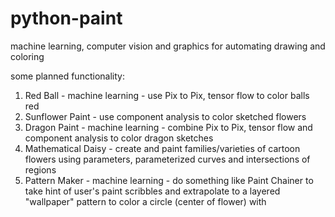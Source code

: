 # python-paint
machine learning, computer vision and graphics for automating drawing and coloring

some planned functionality:
1. Red Ball - machine learning - use Pix to Pix, tensor flow to color balls red
2. Sunflower Paint - use component analysis to color sketched flowers
3. Dragon Paint - machine learning - combine Pix to Pix, tensor flow and component analysis to color dragon sketches
4. Mathematical Daisy - create and paint families/varieties of cartoon flowers using parameters, parameterized curves and intersections of regions
5. Pattern Maker - machine learning - do something like Paint Chainer to take hint of user's paint scribbles and extrapolate to a layered "wallpaper" pattern to color a circle (center of flower) with
